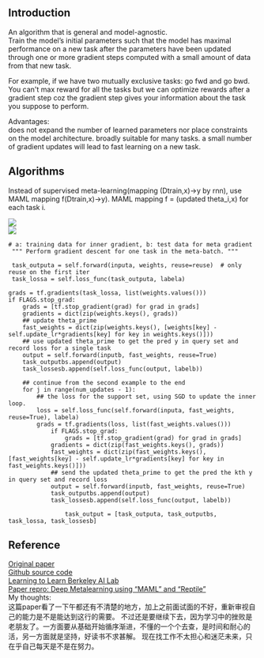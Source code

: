 Introduction
---------
An algorithm that is  general and model-agnostic.  
Train the model’s initial parameters such that the model has maximal performance on a new task after the parameters have been updated through one or more gradient steps computed with a small amount of data from that new task.  

For example, if we have two mutually exclusive tasks: go fwd and go bwd. You can't max reward for all the tasks but we can optimize rewards after a gradient step coz the gradient step gives your information about the task you suppose to perform.  

Advantages:  
does not expand the number of learned parameters nor place constraints on the model architecture.
broadly suitable for many tasks.
a small number of gradient updates will lead to fast learning on a new task.

Algorithms   
---------
Instead of supervised meta-learning(mapping (Dtrain,x)->y by rnn), use MAML mapping f(Dtrain,x)->y). MAML mapping f = (updated theta_i,x) for each task i.  

![](http://bair.berkeley.edu/blog/assets/maml/maml.png)  
![](https://cdn-images-1.medium.com/max/1600/1*_pgbRGIlmCRsYNBHl71mUA.png)  
```
# a: training data for inner gradient, b: test data for meta gradient
 """ Perform gradient descent for one task in the meta-batch. """
 
 task_outputa = self.forward(inputa, weights, reuse=reuse)  # only reuse on the first iter
 task_lossa = self.loss_func(task_outputa, labela)

grads = tf.gradients(task_lossa, list(weights.values()))
if FLAGS.stop_grad:
    grads = [tf.stop_gradient(grad) for grad in grads]
    gradients = dict(zip(weights.keys(), grads))
    ## update theta_prime
    fast_weights = dict(zip(weights.keys(), [weights[key] - self.update_lr*gradients[key] for key in weights.keys()]))
    ## use updated theta_prime to get the pred y in query set and record loss for a single task
    output = self.forward(inputb, fast_weights, reuse=True)
    task_outputbs.append(output)
    task_lossesb.append(self.loss_func(output, labelb))
    
    ## continue from the second example to the end
    for j in range(num_updates - 1):
        ## the loss for the support set, using SGD to update the inner loop.
        loss = self.loss_func(self.forward(inputa, fast_weights, reuse=True), labela)
        grads = tf.gradients(loss, list(fast_weights.values()))
            if FLAGS.stop_grad:
                grads = [tf.stop_gradient(grad) for grad in grads]
            gradients = dict(zip(fast_weights.keys(), grads))
            fast_weights = dict(zip(fast_weights.keys(), [fast_weights[key] - self.update_lr*gradients[key] for key in     fast_weights.keys()]))
            ## send the updated theta_prime to get the pred the kth y in query set and record loss
            output = self.forward(inputb, fast_weights, reuse=True)
            task_outputbs.append(output)
            task_lossesb.append(self.loss_func(output, labelb))

                task_output = [task_outputa, task_outputbs, task_lossa, task_lossesb]

```
Reference
---------
[Original paper](https://arxiv.org/pdf/1703.03400.pdf)  
[Github source code](https://github.com/cbfinn/maml)  
[Learning to Learn Berkeley AI Lab](https://bair.berkeley.edu/blog/2017/07/18/learning-to-learn/)  
[Paper repro: Deep Metalearning using “MAML” and “Reptile”](https://towardsdatascience.com/paper-repro-deep-metalearning-using-maml-and-reptile-fd1df1cc81b0)  
My thoughts:  
这篇paper看了一下午都还有不清楚的地方，加上之前面试面的不好，重新审视自己的能力是不是能达到这行的需要。
不过还是要继续下去，因为学习中的挫败是老朋友了。一方面要从基础开始循序渐进，不懂的一个个去查，是时间和耐心的活，另一方面就是坚持，好读书不求甚解。
现在找工作不太担心和迷茫未来，只在乎自己每天是不是在努力。
